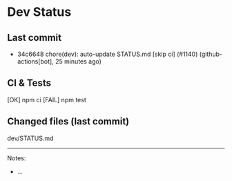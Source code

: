 # Dev Status

## Last commit
- 34c6648 chore(dev): auto-update STATUS.md [skip ci] (#1140) (github-actions[bot], 25 minutes ago)
## CI & Tests
[OK] npm ci
[FAIL] npm test

## Changed files (last commit)
dev/STATUS.md

---
Notes:
- ...
